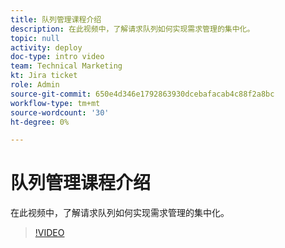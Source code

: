 ```yaml
---
title: 队列管理课程介绍
description: 在此视频中，了解请求队列如何实现需求管理的集中化。
topic: null
activity: deploy
doc-type: intro video
team: Technical Marketing
kt: Jira ticket
role: Admin
source-git-commit: 650e4d346e1792863930dcebafacab4c88f2a8bc
workflow-type: tm+mt
source-wordcount: '30'
ht-degree: 0%

---
```


# 队列管理课程介绍

在此视频中，了解请求队列如何实现需求管理的集中化。

>[!VIDEO](https://video.tv.adobe.com/v/335219/?quality=12&learn=on)

